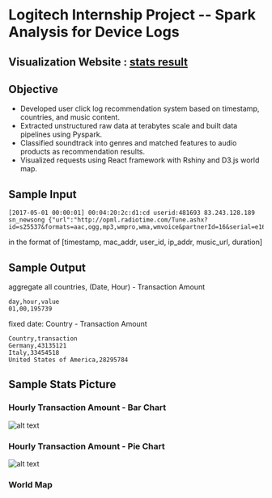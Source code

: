 # Logitech Internship Project -- Spark Analysis for Device Logs

## Visualization Website : [stats result](https://dlwo-logitech.shinyapps.io/transmit_00/)

## Objective
* Developed user click log recommendation system based on timestamp, countries, and music content.
* Extracted unstructured raw data at terabytes scale and built data pipelines using Pyspark.
* Classified soundtrack into genres and matched features to audio products as recommendation results.
* Visualized requests using React framework with Rshiny and D3.js world map.

## Sample Input
```
[2017-05-01 00:00:01] 00:04:20:2c:d1:cd userid:481693 83.243.128.189 sn_newsong {"url":"http://opml.radiotime.com/Tune.ashx?id=s25537&formats=aac,ogg,mp3,wmpro,wma,wmvoice&partnerId=16&serial=e162495252632f6e8db708607cf8d94a","secs":300} 
```
in the format of [timestamp, mac_addr, user_id, ip_addr, music_url, duration]

## Sample Output
aggregate all countries, (Date, Hour) - Transaction Amount
```
day,hour,value
01,00,195739
```
fixed date: Country - Transaction Amount

```
Country,transaction
Germany,43135121
Italy,33454518
United States of America,28295784
```

## Sample Stats Picture


### Hourly Transaction Amount - Bar Chart
![alt text](https://github.com/may811204/UserPreferenceAnaylsis/blob/master/statsPlots/horiz_plot_2016_02.png "Hourly Transaction Amount")

### Hourly Transaction Amount - Pie Chart
![alt text](https://github.com/may811204/UserPreferenceAnaylsis/blob/master/statsPlots/hour_pie_2016_02.png)

### World Map